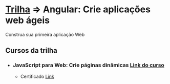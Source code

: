 # [Trilha](https://cursos.alura.com.br/formacao-angular-crie-aplicacoes-web-ageis) => Angular: Crie aplicações web ágeis
Construa sua primeira aplicação Web

## Cursos da trilha

- ### JavaScript para Web: Crie páginas dinâmicas [Link do curso](https://cursos.alura.com.br/course/javascript-web-paginas-dinamicas)

  - Certificado [Link]()


